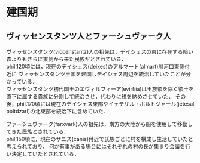 # 建国期
## ヴィッセンスタンツ人とファーシュヴァーク人
ヴィッセンスタンツ(viccenstantz)人の祖先は，デイシェスの東に存在する暗い森よりもさらに東側から来た民族だとされている．  
phil.120頃には，現在のデイシェス(deixes)のアルマート(almart)川河口東側付近に
ヴィッセンスタンツ王国を建国しデイシェス周辺を統治していたことが分かっている．  
ヴィッセンスタンツ初代国王のエヴィルフィーア(evirfiia)は王族領を除く領土を直下に属する貴族に分割して統治させ，代わりに税を納めさせていた．
その後，phil.170頃には現在のデイシェス東部やイェテザル・ポルトジャール(jetesal poltdzarl)の北東部を統治下に含めていた．

ファーシュヴァーク(farxvark)人の祖先は，南方の大陸から船を使用して移動してきた民族とされている．  
phil.150頃に，現在のサニス(canis)付近で氏族ごとに村を構成し生活していたと考えられており，
何か有事がある場合にはそれぞれの村の長が集まり会議を行い決定していたとされている．
